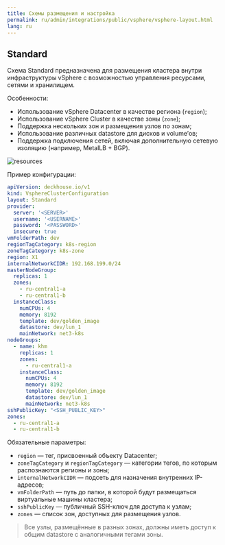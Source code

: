 ```yaml
---
title: Схемы размещения и настройка
permalink: ru/admin/integrations/public/vsphere/vsphere-layout.html
lang: ru
---
```


## Standard

Схема Standard предназначена для размещения кластера внутри инфраструктуры vSphere с возможностью управления ресурсами, сетями и хранилищем.

Особенности:

- Использование vSphere Datacenter в качестве региона (`region`);
- Использование vSphere Cluster в качестве зоны (`zone`);
- Поддержка нескольких зон и размещения узлов по зонам;
- Использование различных datastore для дисков и volume’ов;
- Поддержка подключения сетей, включая дополнительную сетевую изоляцию (например, MetalLB + BGP).

![resources](../../../../images/cloud-provider-vsphere/vsphere-standard.png)
<!--- Исходник: https://www.figma.com/design/T3ycFB7P6vZIL359UJAm7g/%D0%98%D0%BA%D0%BE%D0%BD%D0%BA%D0%B8-%D0%B8-%D1%81%D1%85%D0%B5%D0%BC%D1%8B?node-id=995-11345&t=Qb5yyWumzPiTBtfL-0 --->

Пример конфигурации:

```yaml
apiVersion: deckhouse.io/v1
kind: VsphereClusterConfiguration
layout: Standard
provider:
  server: '<SERVER>'
  username: '<USERNAME>'
  password: '<PASSWORD>'
  insecure: true
vmFolderPath: dev
regionTagCategory: k8s-region
zoneTagCategory: k8s-zone
region: X1
internalNetworkCIDR: 192.168.199.0/24
masterNodeGroup:
  replicas: 1
  zones:
    - ru-central1-a
    - ru-central1-b
  instanceClass:
    numCPUs: 4
    memory: 8192
    template: dev/golden_image
    datastore: dev/lun_1
    mainNetwork: net3-k8s
nodeGroups:
  - name: khm
    replicas: 1
    zones:
      - ru-central1-a
    instanceClass:
      numCPUs: 4
      memory: 8192
      template: dev/golden_image
      datastore: dev/lun_1
      mainNetwork: net3-k8s
sshPublicKey: "<SSH_PUBLIC_KEY>"
zones:
  - ru-central1-a
  - ru-central1-b
```

Обязательные параметры:

- `region` — тег, присвоенный объекту Datacenter;
- `zoneTagCategory` и `regionTagCategory` — категории тегов, по которым распознаются регионы и зоны;
- `internalNetworkCIDR` — подсеть для назначения внутренних IP-адресов;
- `vmFolderPath` — путь до папки, в которой будут размещаться виртуальные машины кластера;
- `sshPublicKey` — публичный SSH-ключ для доступа к узлам;
- `zones` — список зон, доступных для размещения узлов.

> Все узлы, размещённые в разных зонах, должны иметь доступ к общим datastore с аналогичными тегами зоны.
